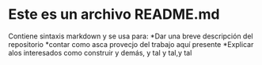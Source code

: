 # Este es un archivo README.md
Contiene sintaxis markdown y se usa para:
*Dar una breve descripción del repositorio 
*contar como asca provecjo del trabajo aquí presente 
*Explicar alos interesados como construir y demás, y tal y tal,y tal



